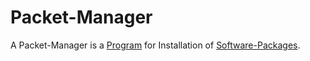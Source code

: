 # Packet-Manager

A Packet-Manager is a [Program](60086.md) for Installation of [Software-Packages](404.md).
